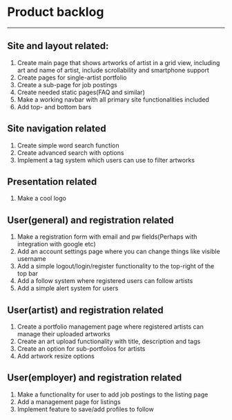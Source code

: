 # Product backlog

___

## Site and layout related:

1. Create main page that shows artworks of artist in a grid view, including art and name of artist, include scrollability and smartphone support
2. Create pages for single-artist portfolio
3. Create a sub-page for job postings
4. Create needed static pages(FAQ and similar)
5. Make a working navbar with all primary site functionalities included
6. Add top- and bottom bars

## Site navigation related

1. Create simple word search function
2. Create advanced search with options
3. Implement a tag system which users can use to filter artworks

## Presentation related
1. Make a cool logo

## User(general) and registration related
1. Make a registration form with email and pw fields(Perhaps with integration with google etc)
2. Add an account settings page where you can change things like visible username
3. Add a simple logout/login/register functionality to the top-right of the top bar
4. Add a follow system where registered users can follow artists 
5. Add a simple alert system for users


## User(artist) and registration related
1. Create a portfolio management page where registered artists can manage their uploaded artworks
2. Create an art upload functionality with title, description and tags
3. Create an option for sub-portfolios for artists
4. Add artwork resize options


## User(employer) and registration related

1. Make a functionality for user to add job postings to the listing page
2. Add a management page for listings
3. Implement feature to save/add profiles to follow



